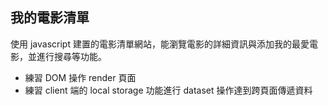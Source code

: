 ## 我的電影清單
使用 javascript 建置的電影清單網站，能瀏覽電影的詳細資訊與添加我的最愛電影，並進行搜尋等功能。
+ 練習 DOM 操作 render 頁面
+ 練習 client 端的 local storage 功能進行 dataset 操作達到跨頁面傳遞資料

